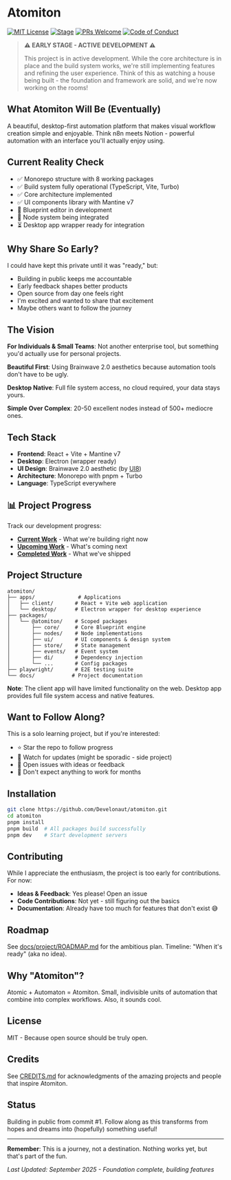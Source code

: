 # Atomiton

[![MIT License](https://img.shields.io/badge/License-MIT-blue.svg)](LICENSE)
[![Stage](https://img.shields.io/badge/Stage-Pre--Alpha-red.svg)]()
[![PRs Welcome](https://img.shields.io/badge/PRs-welcome-brightgreen.svg)](CONTRIBUTING.md)
[![Code of Conduct](https://img.shields.io/badge/Code%20of-Conduct-ff69b4.svg)](CODE_OF_CONDUCT.md)

> **⚠️ EARLY STAGE - ACTIVE DEVELOPMENT ⚠️**
>
> This project is in active development. While the core architecture is in place and the build system works, we're still implementing features and refining the user experience. Think of this as watching a house being built - the foundation and framework are solid, and we're now working on the rooms!

## What Atomiton Will Be (Eventually)

A beautiful, desktop-first automation platform that makes visual workflow creation simple and enjoyable. Think n8n meets Notion - powerful automation with an interface you'll actually enjoy using.

## Current Reality Check

- ✅ Monorepo structure with 8 working packages
- ✅ Build system fully operational (TypeScript, Vite, Turbo)
- ✅ Core architecture implemented
- ✅ UI components library with Mantine v7
- 🚧 Blueprint editor in development
- 🚧 Node system being integrated
- ⏳ Desktop app wrapper ready for integration

## Why Share So Early?

I could have kept this private until it was "ready," but:

- Building in public keeps me accountable
- Early feedback shapes better products
- Open source from day one feels right
- I'm excited and wanted to share that excitement
- Maybe others want to follow the journey

## The Vision

**For Individuals & Small Teams**: Not another enterprise tool, but something you'd actually use for personal projects.

**Beautiful First**: Using Brainwave 2.0 aesthetics because automation tools don't have to be ugly.

**Desktop Native**: Full file system access, no cloud required, your data stays yours.

**Simple Over Complex**: 20-50 excellent nodes instead of 500+ mediocre ones.

## Tech Stack

- **Frontend**: React + Vite + Mantine v7
- **Desktop**: Electron (wrapper ready)
- **UI Design**: Brainwave 2.0 aesthetic (by [UI8](https://ui8.net))
- **Architecture**: Monorepo with pnpm + Turbo
- **Language**: TypeScript everywhere

## 📊 Project Progress

Track our development progress:

- **[Current Work](./CURRENT.md)** - What we're building right now
- **[Upcoming Work](./NEXT.md)** - What's coming next
- **[Completed Work](./COMPLETED.md)** - What we've shipped

## Project Structure

```
atomiton/
├── apps/              # Applications
│   ├── client/       # React + Vite web application
│   └── desktop/      # Electron wrapper for desktop experience
├── packages/
│   └── @atomiton/    # Scoped packages
│       ├── core/     # Core Blueprint engine
│       ├── nodes/    # Node implementations
│       ├── ui/       # UI components & design system
│       ├── store/    # State management
│       ├── events/   # Event system
│       ├── di/       # Dependency injection
│       └── ...       # Config packages
├── playwright/       # E2E testing suite
└── docs/            # Project documentation
```

**Note**: The client app will have limited functionality on the web. Desktop app provides full file system access and native features.

## Want to Follow Along?

This is a solo learning project, but if you're interested:

- ⭐ Star the repo to follow progress
- 👀 Watch for updates (might be sporadic - side project)
- 💬 Open issues with ideas or feedback
- 🚫 Don't expect anything to work for months

## Installation

```bash
git clone https://github.com/Develonaut/atomiton.git
cd atomiton
pnpm install
pnpm build  # All packages build successfully
pnpm dev    # Start development servers
```

## Contributing

While I appreciate the enthusiasm, the project is too early for contributions. For now:

- **Ideas & Feedback**: Yes please! Open an issue
- **Code Contributions**: Not yet - still figuring out the basics
- **Documentation**: Already have too much for features that don't exist 😅

## Roadmap

See [docs/project/ROADMAP.md](docs/project/ROADMAP.md) for the ambitious plan. Timeline: "When it's ready" (aka no idea).

## Why "Atomiton"?

Atomic + Automaton = Atomiton. Small, indivisible units of automation that combine into complex workflows. Also, it sounds cool.

## License

MIT - Because open source should be truly open.

## Credits

See [CREDITS.md](CREDITS.md) for acknowledgments of the amazing projects and people that inspire Atomiton.

## Status

Building in public from commit #1. Follow along as this transforms from hopes and dreams into (hopefully) something useful!

---

**Remember**: This is a journey, not a destination. Nothing works yet, but that's part of the fun.

_Last Updated: September 2025 - Foundation complete, building features_
